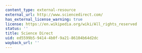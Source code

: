 ```yaml
---
content_type: external-resource
external_url: http://www.sciencedirect.com/
has_external_license_warning: true
license: https://en.wikipedia.org/wiki/All_rights_reserved
status: ''
title: Science Direct
uid: ed5599b5-9414-4b0f-9a21-86104b64d2dc
wayback_url: ''
---
```

